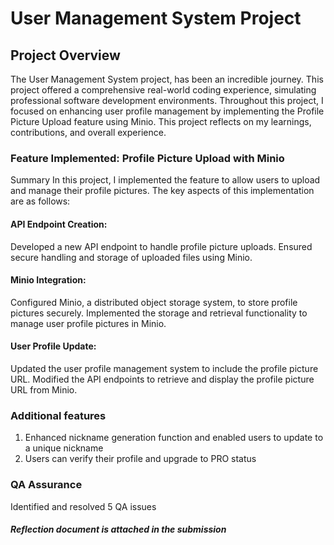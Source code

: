 # User Management System Project
## Project Overview

The User Management System project, has been an incredible journey. This project offered a comprehensive real-world coding experience, simulating professional software development environments. Throughout this project, I focused on enhancing user profile management by implementing the Profile Picture Upload feature using Minio. This project reflects on my learnings, contributions, and overall experience.

### Feature Implemented: Profile Picture Upload with Minio
Summary
In this project, I implemented the feature to allow users to upload and manage their profile pictures. The key aspects of this implementation are as follows:

#### API Endpoint Creation:

Developed a new API endpoint to handle profile picture uploads.
Ensured secure handling and storage of uploaded files using Minio.
#### Minio Integration:

Configured Minio, a distributed object storage system, to store profile pictures securely.
Implemented the storage and retrieval functionality to manage user profile pictures in Minio.
#### User Profile Update:

Updated the user profile management system to include the profile picture URL.
Modified the API endpoints to retrieve and display the profile picture URL from Minio.

### Additional features

1. Enhanced nickname generation function and enabled users to update to a unique nickname
2. Users can verify their profile and upgrade to PRO status

### QA Assurance

Identified and resolved 5 QA issues

##### Reflection document is attached in the submission

